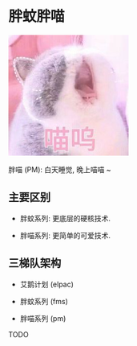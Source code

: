 # 胖蚊胖喵

![pm2022](../logo/pm2022.jpg)

胖喵 (PM): 白天睡觉, 晚上喵喵 ~


## 主要区别

+ 胖蚊系列: 更底层的硬核技术.

+ 胖喵系列: 更简单的可爱技术.


## 三梯队架构

+ 艾鹅计划 (elpac)

+ 胖蚊系列 (fms)

+ 胖喵系列 (pm)


TODO
